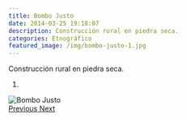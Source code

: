```yaml
---
title: Bombo Justo
date: 2014-03-25 19:18:07
description: Construcción rural en piedra seca.
categories: Etnográfico
featured_image: /img/bombo-justo-1.jpg
---
```



Construcción rural en piedra seca.

<div id="myCarousel" class="carousel slide" df-ride="carousel">
  <!-- Indicators -->
  <ol class="carousel-indicators">
    <li df-target="#myCarousel" df-slide-to="0" class="active"></li>
  </ol>
  <!-- Wrapper for slides -->
  <div class="carousel-inner" role="listbox">
    <div class="item active">
      <img src="/img/bombo-justo-1.jpg" alt="Bombo Justo">
    </div>
  <!-- Left and right controls -->
  <a class="left carousel-control" href="#myCarousel" role="button" df-slide="prev">
    <span class="glyphicon glyphicon-chevron-left" aria-hidden="true"></span>
    <span class="sr-only">Previous</span>
  </a>
  <a class="right carousel-control" href="#myCarousel" role="button" df-slide="next">
    <span class="glyphicon glyphicon-chevron-right" aria-hidden="true"></span>
    <span class="sr-only">Next</span>
  </a>
</div>
